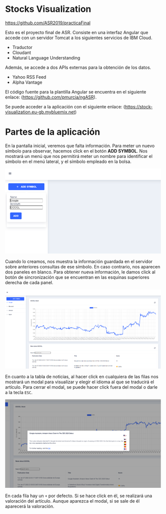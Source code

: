# Stocks Visualization
https://github.com/ASR2019/practicaFinal

Esto es el proyecto final de ASR. Consiste en una interfaz Angular que accede con un servidor Tomcat a los siguientes servicios de IBM Cloud.
- Traductor
- Cloudant
- Natural Language Understanding

Además, se accede a dos APIs externas para la obtención de los datos.
- Yahoo RSS Feed
- Alpha Vantage

El código fuente para la plantilla Angular se encuentra en el siguiente enlace: (https://github.com/pmurcia/ngASR).

Se puede acceder a la aplicación con el siguiente enlace: (https://stock-visualization.eu-gb.mybluemix.net)

# Partes de la aplicación
En la pantalla inicial, veremos que falta información. Para meter un nuevo símbolo para observar, hacemos click en el botón **ADD SYMBOL**. Nos mostrará un menú que nos permitirá meter un nombre para identificar el símbolo en el menú lateral, y el símbolo empleado en la bolsa.

![1](1.PNG)

Cuando lo creamos, nos muestra la información guardada en el servidor sobre anteriores consultas de ese símbolo. En caso contrario, nos aparecen dos paneles en blanco.
Para obtener nueva información, le damos click al botón de sincronización que se encuentran en las esquinas superiores derecha de cada panel.

![2](2.PNG)

En cuanto a la tabla de noticias, al hacer click en cualquiera de las filas nos mostrará un modal para visualizar y elegir el idioma al que se traducirá el artículo.
Para cerrar el modal, se puede hacer click fuera del modal o darle a la tecla `ESC`.

![3](3.PNG)

En cada fila hay un `+` por defecto. Si se hace click en él, se realizará una valoración del artículo. Aunque aparezca el modal, si se sale de él aparecerá la valoración.